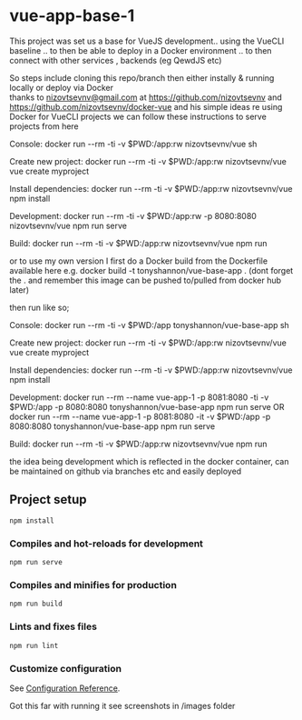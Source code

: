# vue-app-base-1


This project was set us a base for VueJS development.. using the VueCLI baseline 
.. to then be able to deploy in a Docker environment
.. to then connect with other services , backends (eg QewdJS etc)

So steps include cloning this repo/branch
then  either instally & running locally or
deploy via Docker  
thanks to nizovtsevnv@gmail.com at https://github.com/nizovtsevnv and https://github.com/nizovtsevnv/docker-vue
and his simple ideas re using Docker for VueCLI projects
we can follow these instructions to serve projects from here


Console: docker run --rm -ti -v $PWD:/app:rw nizovtsevnv/vue sh

Create new project: docker run --rm -ti -v $PWD:/app:rw nizovtsevnv/vue vue create myproject

Install dependencies: docker run --rm -ti -v $PWD:/app:rw nizovtsevnv/vue npm install

Development: docker run --rm -ti -v $PWD:/app:rw -p 8080:8080 nizovtsevnv/vue npm run serve

Build: docker run --rm -ti -v $PWD:/app:rw nizovtsevnv/vue npm run 

or to use my own version I first do a Docker build from the Dockerfile available here
e.g. docker build -t tonyshannon/vue-base-app .  (dont forget the . and remember this image can be pushed to/pulled from docker hub later)

then run like so;

Console: docker run --rm -ti -v $PWD:/app tonyshannon/vue-base-app sh

Create new project: docker run --rm -ti -v $PWD:/app:rw nizovtsevnv/vue vue create myproject

Install dependencies: docker run --rm -ti -v $PWD:/app:rw nizovtsevnv/vue npm install

Development: docker run --rm --name vue-app-1 -p 8081:8080 -ti -v $PWD:/app -p 8080:8080 tonyshannon/vue-base-app npm run serve 
OR 
docker run --rm --name vue-app-1 -p 8081:8080 -it -v $PWD:/app -p 8080:8080 tonyshannon/vue-base-app npm run serve 

Build: docker run --rm -ti -v $PWD:/app:rw nizovtsevnv/vue npm run 


the idea being development which is reflected in the docker container, can be maintained on github via branches etc and easily deployed


## Project setup
```
npm install
```

### Compiles and hot-reloads for development
```
npm run serve
```

### Compiles and minifies for production
```
npm run build
```

### Lints and fixes files
```
npm run lint
```

### Customize configuration
See [Configuration Reference](https://cli.vuejs.org/config/).

Got this far with running it
see screenshots in /images folder

